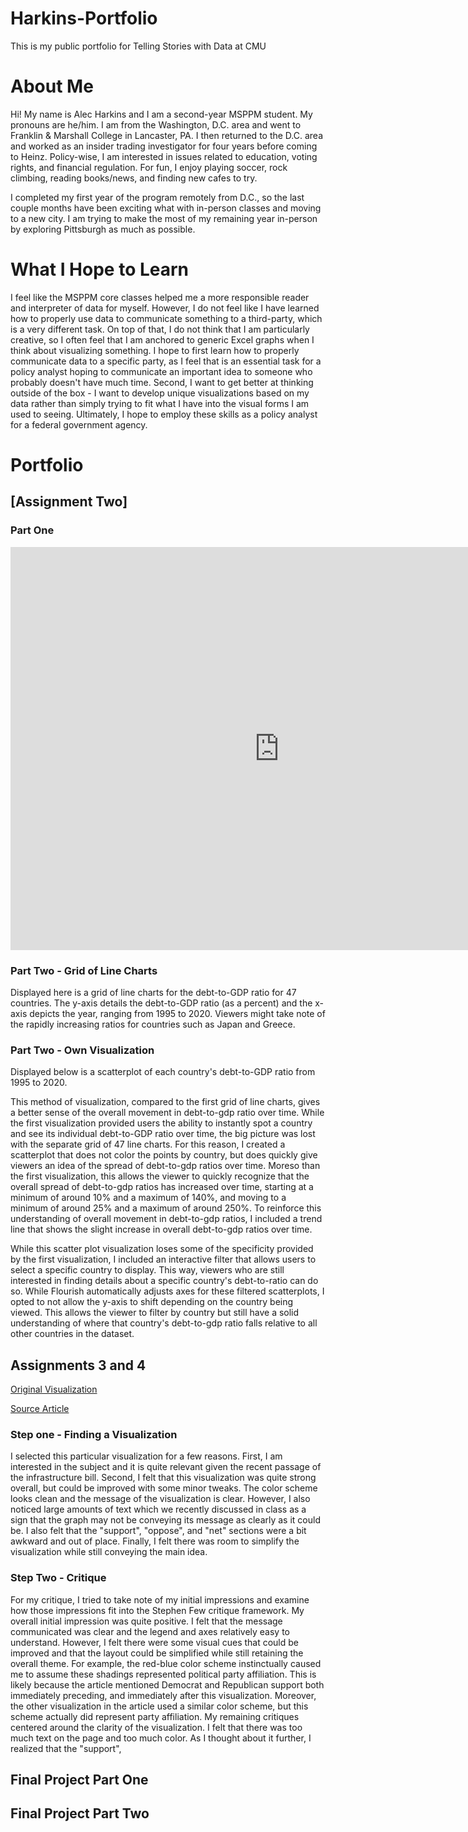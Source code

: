 # Harkins-Portfolio
This is my public portfolio for Telling Stories with Data at CMU
# About Me
Hi! My name is Alec Harkins and I am a second-year MSPPM student. My pronouns are he/him. I am from the Washington, D.C. area and went to Franklin & Marshall College in Lancaster, PA. I then returned to the D.C. area and worked as an insider trading investigator for four years before coming to Heinz. Policy-wise, I am interested in issues related to education, voting rights, and financial regulation. For fun, I enjoy playing soccer, rock climbing, reading books/news, and finding new cafes to try. 

I completed my first year of the program remotely from D.C., so the last couple months have been exciting what with in-person classes and moving to a new city. I am trying to make the most of my remaining year in-person by exploring Pittsburgh as much as possible. 

# What I Hope to Learn

I feel like the MSPPM core classes helped me a more responsible reader and interpreter of data for myself. However, I do not feel like I have learned how to properly use data to communicate something to a third-party, which is a very different task. On top of that, I do not think that I am particularly creative, so I often feel that I am anchored to generic Excel graphs when I think about visualizing something. I hope to first learn how to properly communicate data to a specific party, as I feel that is an essential task for a policy analyst hoping to communicate an important idea to someone who probably doesn't have much time. Second, I want to get better at thinking outside of the box - I want to develop unique visualizations based on my data rather than simply trying to fit what I have into the visual forms I am used to seeing. Ultimately, I hope to employ these skills as a policy analyst for a federal government agency. 

# Portfolio

## [Assignment Two]

### Part One

<iframe src="https://data.oecd.org/chart/6vsN" width="860" height="645" style="border: 0" mozallowfullscreen="true" webkitallowfullscreen="true" allowfullscreen="true">OECD Chart: General government debt, Total, % of GDP, Annual, 2018</iframe>

### Part Two - Grid of Line Charts

Displayed here is a grid of line charts for the debt-to-GDP ratio for 47 countries. The y-axis details the debt-to-GDP ratio (as a percent) and the x-axis depicts the year, ranging from 1995 to 2020. Viewers might take note of the rapidly increasing ratios for countries such as Japan and Greece. 
<div class="flourish-embed flourish-chart" data-src="visualisation/7690930"><script src="https://public.flourish.studio/resources/embed.js"></script></div>

### Part Two - Own Visualization

Displayed below is a scatterplot of each country's debt-to-GDP ratio from 1995 to 2020. 

<div class="flourish-embed flourish-scatter" data-src="visualisation/7691304"><script src="https://public.flourish.studio/resources/embed.js"></script></div>

This method of visualization, compared to the first grid of line charts, gives a better sense of the overall movement in debt-to-gdp ratio over time. While the first visualization provided users the ability to instantly spot a country and see its individual debt-to-GDP ratio over time, the big picture was lost with the separate grid of 47 line charts. For this reason, I created a scatterplot that does not color the points by country, but does quickly give viewers an idea of the spread of debt-to-gdp ratios over time. Moreso than the first visualization, this allows the viewer to quickly recognize that the overall spread of debt-to-gdp ratios has increased over time, starting at a minimum of around 10% and a maximum of 140%, and moving to a minimum of around 25% and a maximum of around 250%. To reinforce this understanding of overall movement in debt-to-gdp ratios, I included a trend line that shows the slight increase in overall debt-to-gdp ratios over time. 

While this scatter plot visualization loses some of the specificity provided by the first visualization, I included an interactive filter that allows users to select a specific country to display. This way, viewers who are still interested in finding details about a specific country's debt-to-ratio can do so. While Flourish automatically adjusts axes for these filtered scatterplots, I opted to not allow the y-axis to shift depending on the country being viewed. This allows the viewer to filter by country but still have a solid understanding of where that country's debt-to-gdp ratio falls relative to all other countries in the dataset.

## Assignments 3 and 4

[Original Visualization](https://cdn.vox-cdn.com/thumbor/RQkaO8CmEUiS2-4RHous9GhUdvk=/0x0:1716x1502/1320x0/filters:focal(0x0:1716x1502):format(webp):no_upscale()/cdn.vox-cdn.com/uploads/chorus_asset/file/22926396/image__21_.png)

[Source Article](https://www.vox.com/2021/10/15/22723457/build-back-better-poll-democrats-bill-infrastructure-taxes)

### Step one - Finding a Visualization

I selected this particular visualization for a few reasons. First, I am interested in the subject and it is quite relevant given the recent passage of the infrastructure bill. Second, I felt that this visualization was quite strong overall, but could be improved with some minor tweaks. The color scheme looks clean and the message of the visualization is clear. However, I also noticed large amounts of text which we recently discussed in class as a sign that the graph may not be conveying its message as clearly as it could be. I also felt that the "support", "oppose", and "net" sections were a bit awkward and out of place. Finally, I felt there was room to simplify the visualization while still conveying the main idea.

### Step Two - Critique

For my critique, I tried to take note of my initial impressions and examine how those impressions fit into the Stephen Few critique framework. My overall initial impression was quite positive. I felt that the message communicated was clear and the legend and axes relatively easy to understand. However, I felt there were some visual cues that could be improved and that the layout could be simplified while still retaining the overall theme. For example, the red-blue color scheme instinctually caused me to assume these shadings represented political party affiliation. This is likely because the article mentioned Democrat and Republican support both immediately preceding, and immediately after this visualization. Moreover, the other visualization in the article used a similar color scheme, but this scheme actually did represent party affiliation. My remaining critiques centered around the clarity of the visualization. I felt that there was too much text on the page and too much color. As I thought about it further, I realized that the "support", 

## Final Project Part One

## Final Project Part Two
